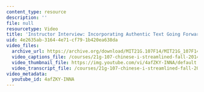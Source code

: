 ```yaml
---
content_type: resource
description: ''
file: null
resourcetype: Video
title: 'Instructor Interview: Incorporating Authentic Text Going Forward'
uid: 4e2635ab-3164-4e71-cf79-1b420ea638da
video_files:
  archive_url: https://archive.org/download/MIT21G.107F14/MIT21G_107F14_CourseIteration_300k.mp4
  video_captions_file: /courses/21g-107-chinese-i-streamlined-fall-2014/590437a451fd5c07ac14937387d40cee_4afZKY-INNA.vtt
  video_thumbnail_file: https://img.youtube.com/vi/4afZKY-INNA/default.jpg
  video_transcript_file: /courses/21g-107-chinese-i-streamlined-fall-2014/dbc1d8158cd7b01299773a888630a83e_4afZKY-INNA.pdf
video_metadata:
  youtube_id: 4afZKY-INNA
---
```

